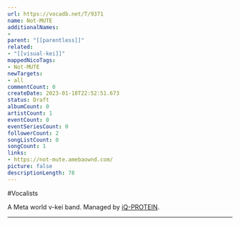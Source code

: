 ```yaml
---
url: https://vocadb.net/T/9371
name: Not-MUTE
additionalNames: 
- 
parent: "[[parentless]]"
related:
- "[[visual-kei]]"
mappedNicoTags:
- Not-MUTE
newTargets:
- all
commentCount: 0
createDate: 2023-01-18T22:52:51.673
status: Draft
albumCount: 0
artistCount: 1
eventCount: 0
eventSeriesCount: 0
followerCount: 2
songListCount: 0
songCount: 1
links: 
- https://not-mute.amebaownd.com/
picture: false
descriptionLength: 78
---
```


#Vocalists

A Meta world v-kei band. Managed by [iQ-PROTEIN](https://vocadb.net/Ar/39551).

---

